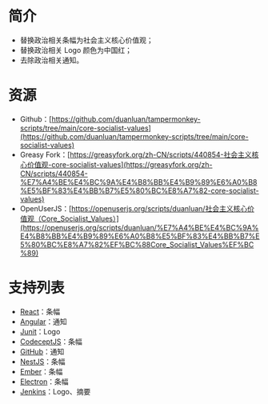 # 简介
* 替换政治相关条幅为社会主义核心价值观；
* 替换政治相关 Logo 颜色为中国红；
* 去除政治相关通知。

# 资源
* Github：[https://github.com/duanluan/tampermonkey-scripts/tree/main/core-socialist-values](https://github.com/duanluan/tampermonkey-scripts/tree/main/core-socialist-values)
* Greasy Fork：[https://greasyfork.org/zh-CN/scripts/440854-社会主义核心价值观-core-socialist-values](https://greasyfork.org/zh-CN/scripts/440854-%E7%A4%BE%E4%BC%9A%E4%B8%BB%E4%B9%89%E6%A0%B8%E5%BF%83%E4%BB%B7%E5%80%BC%E8%A7%82-core-socialist-values)
* OpenUserJS：[https://openuserjs.org/scripts/duanluan/社会主义核心价值观（Core_Socialist_Values）](https://openuserjs.org/scripts/duanluan/%E7%A4%BE%E4%BC%9A%E4%B8%BB%E4%B9%89%E6%A0%B8%E5%BF%83%E4%BB%B7%E5%80%BC%E8%A7%82%EF%BC%88Core_Socialist_Values%EF%BC%89)

# 支持列表

* [React](https://reactjs.org/)：条幅
* [Angular](https://angular.io/)：通知
* [Junit](https://junit.org/junit5/)：Logo
* [CodeceptJS](https://codecept.io/)：条幅
* [GitHub](https://github.com/)：通知
* [NestJS](https://docs.nestjs.com/)：条幅
* [Ember](https://emberjs.com/)：条幅
* [Electron](https://www.electronjs.org/)：条幅
* [Jenkins](https://www.jenkins.io/)：Logo、摘要
